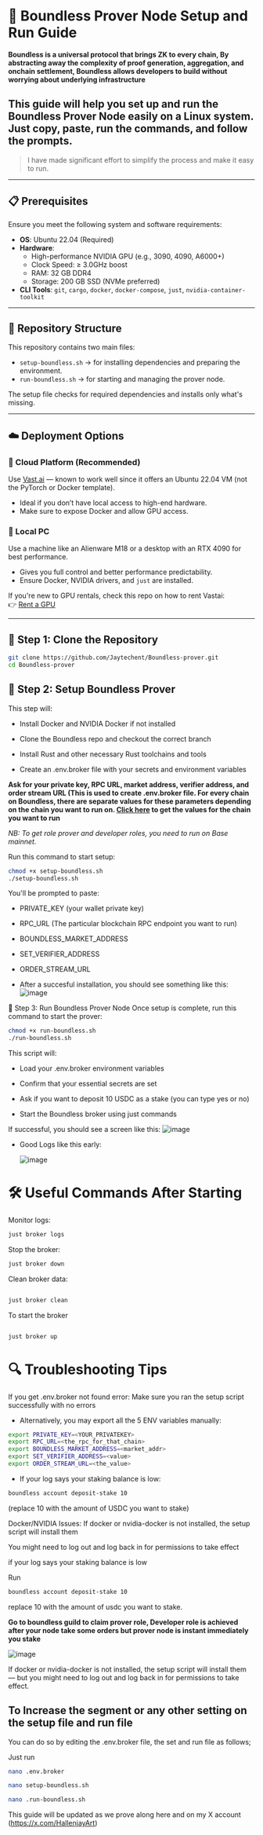 # 🚀 Boundless Prover Node Setup and Run Guide

 **Boundless is a universal protocol that brings ZK to every chain, By abstracting away the complexity of proof generation, aggregation, and onchain settlement, Boundless allows developers to build without worrying about underlying infrastructure**

 
## This guide will help you set up and run the **Boundless Prover Node** easily on a Linux system. Just copy, paste, run the commands, and follow the prompts.

> I have made significant effort to simplify the process and make it easy to run.

---

## 📋 Prerequisites

Ensure you meet the following system and software requirements:

- **OS**: Ubuntu 22.04 (Required)
- **Hardware**:
  - High-performance NVIDIA GPU (e.g., 3090, 4090, A6000+)
  - Clock Speed: ≥ 3.0GHz boost
  - RAM: 32 GB DDR4
  - Storage: 200 GB SSD (NVMe preferred)
- **CLI Tools**: `git`, `cargo`, `docker`, `docker-compose`, `just`, `nvidia-container-toolkit`

---

## 📁 Repository Structure

This repository contains two main files:

- `setup-boundless.sh` → for installing dependencies and preparing the environment.
- `run-boundless.sh` → for starting and managing the prover node.

The setup file checks for required dependencies and installs only what's missing.

---

## ☁️ Deployment Options

### 🔹 Cloud Platform (Recommended)

Use [Vast.ai](https://cloud.vast.ai/?ref_id=62897&creator_id=62897&name=Ubuntu%2022.04%20VM) — known to work well since it offers an Ubuntu 22.04 VM (not the PyTorch or Docker template).

- Ideal if you don’t have local access to high-end hardware.
- Make sure to expose Docker and allow GPU access.

### 🔸 Local PC

Use a machine like an Alienware M18 or a desktop with an RTX 4090 for best performance.

- Gives you full control and better performance predictability.
- Ensure Docker, NVIDIA drivers, and `just` are installed.

If you're new to GPU rentals, check this repo on how to rent Vastai:  
👉 [Rent a GPU](https://github.com/Jaytechent/Rent-Graphic-Processing-Unit.git)

---

## 🔧 Step 1: Clone the Repository

```bash
git clone https://github.com/Jaytechent/Boundless-prover.git
cd Boundless-prover

```


## 🔧 Step 2: Setup Boundless Prover
This step will:


- Install Docker and NVIDIA Docker if not installed

- Clone the Boundless repo and checkout the correct branch

- Install Rust and other necessary Rust toolchains and tools

- Create an .env.broker file with your secrets and environment variables

**Ask for your private key, RPC URL, market address, verifier address, and order stream URL (This is used to create .env.broker file. For every chain on Boundless, there are separate values for these parameters depending on the chain you want to run on.  [Click here]([https://github.com/Jaytechent/Rent-Graphic-Processing-Unit.git](https://docs.beboundless.xyz/developers/smart-contracts/deployments)) to get the values for the chain you want to run**

*NB: To get role prover and developer roles, you need to run on Base mainnet.*

Run this command to start setup:

```bash
chmod +x setup-boundless.sh
./setup-boundless.sh
```

You'll be prompted to paste:

- PRIVATE_KEY (your wallet private key)

- RPC_URL (The particular blockchain RPC endpoint you want to run)

- BOUNDLESS_MARKET_ADDRESS

- SET_VERIFIER_ADDRESS

- ORDER_STREAM_URL

* After a succesful installation, you should see something like this:
![image](https://github.com/user-attachments/assets/666cbcd4-b2ef-448e-9c77-2ad9521bbfeb)

🏃 Step 3: Run Boundless Prover Node
Once setup is complete, run this command to start the prover:

```bash
chmod +x run-boundless.sh
./run-boundless.sh
```
This script will:

- Load your .env.broker environment variables

- Confirm that your essential secrets are set

- Ask if you want to deposit 10 USDC as a stake (you can type yes or no)

- Start the Boundless broker using just commands

If successful, you should see a screen like this:
![image](https://github.com/user-attachments/assets/4af07b3d-18c4-4c63-b7d9-bb90d5903f51)

- Good Logs like this early:

  ![image](https://github.com/user-attachments/assets/08201e36-d6a4-426c-b278-b06167fd7408)




# 🛠️ Useful Commands After Starting
Monitor logs:

```bash
just broker logs
```

Stop the broker:

```bash
just broker down
```
Clean broker data:

```bash

just broker clean
```

To start the broker
```bash

just broker up
```

# 🔍 Troubleshooting Tips
If you get .env.broker not found error:
Make sure you ran the setup script successfully with no errors

- Alternatively, you may export all the 5 ENV variables manually:

```bash
export PRIVATE_KEY=<YOUR_PRIVATEKEY>
export RPC_URL=<the_rpc_for_that_chain>
export BOUNDLESS_MARKET_ADDRESS=<market_addr>
export SET_VERIFIER_ADDRESS=<value>
export ORDER_STREAM_URL=<the_value>
```

- If your log says your staking balance is low:
```bash
boundless account deposit-stake 10
```
(replace 10 with the amount of USDC you want to stake)

Docker/NVIDIA Issues:
If docker or nvidia-docker is not installed, the setup script will install them

You might need to log out and log back in for permissions to take effect

if your log says your staking balance is low



Run

```bash
boundless account deposit-stake 10
```

replace 10 with the amount of usdc you want to stake.

**Go to boundless guild to claim prover role, Developer role is achieved after your node take some orders but prover node is instant immediately you stake**

![image](https://github.com/user-attachments/assets/0207ed27-56f6-41b6-967f-739bf1cb6bd2)




If docker or nvidia-docker is not installed, the setup script will install them — but you might need to log out and log back in for permissions to take effect.

## To Increase the segment or any other setting on the setup file and run file

You can do so by editing the .env.broker file, the set and run file as follows;

Just run
```bash 
nano .env.broker
```

```bash
nano setup-boundless.sh
```

```bash
nano .run-boundless.sh
```


This guide will be updated as we prove along here and on my X account (https://x.com/HallenjayArt)
